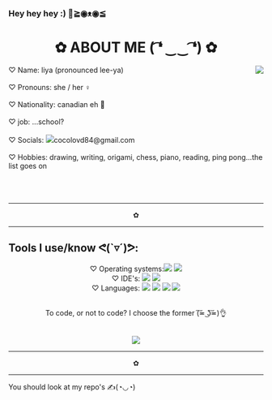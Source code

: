 ### Hey hey hey :) 👋≧◉ᴥ◉≦

<!--
**Liya-Getachew/Liya-Getachew** is a ✨ _special_ ✨ repository because its `README.md` (this file) appears on your GitHub profile. -->

<h1 align="center">✿ ABOUT ME ( ͡❛ ‿‿ ͡❛) ✿</h1>
<img src="https://media.tenor.com/1wwB5yNC6dgAAAAS/genshin-impact.gif" align="right">
♡ Name: liya (pronounced lee-ya)<br><br>
♡ Pronouns: she / her ♀<br><br>
♡ Nationality: canadian eh 🍁<br><br>
♡ job: ...school?<br><br>
♡ Socials: <img src="https://img.shields.io/badge/Gmail-D14836?style=for-the-badge&logo=gmail&logoColor=white">cocolovd84@gmail.com<br><br>
♡ Hobbies: drawing, writing, origami, chess, piano, reading, ping pong...the list goes on
<br><br>
<br><br>

<hr><p align="center">✿</p><hr>
<h2>Tools I use/know ᕙ(`▿´)ᕗ:</h2>
<div align="center"> 
 ♡ Operating systems:<img src="https://img.shields.io/badge/chrome%20os-3d89fc?style=for-the-badge&logo=google%20chrome&logoColor=white"/>
 <img src="https://img.shields.io/badge/Windows-0078D6?style=for-the-badge&logo=windows&logoColor=white"/><br>
 ♡ IDE's: <img src="https://img.shields.io/badge/Replit-DD1200?style=for-the-badge&logo=Replit&logoColor=white"/>
 <img src="https://img.shields.io/badge/Visual%20Studio%20Code-0078d7.svg?style=for-the-badge&logo=visual-studio-code&logoColor=white"/><br> 
 ♡ Languages: <img src="https://img.shields.io/badge/html5-%23E34F26.svg?style=for-the-badge&logo=html5&logoColor=white"/>
 <img src="https://img.shields.io/badge/css3-%231572B6.svg?style=for-the-badge&logo=css3&logoColor=white"/> 
 <img src="https://img.shields.io/badge/javascript-%23323330.svg?style=for-the-badge&logo=javascript&logoColor=%23F7DF1E"/> 
 <img src="https://img.shields.io/badge/c%23-%23239120.svg?style=for-the-badge&logo=c-sharp&logoColor=white"/><br><br>
 <p>To code, or not to code? I choose the former (͠≖ ͜ʖ͠≖)👌 </p><br>
 <img src="https://media.tenor.com/Ph4alpig-m8AAAAC/klee-klee-genshin-impact.gif">
</div>
<hr><p align="center">✿</p><hr>
You should look at my repo's ✍(◔◡◔)

